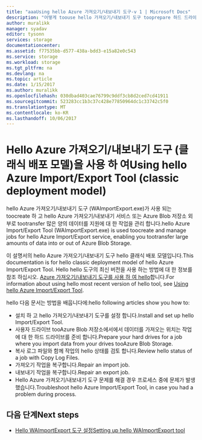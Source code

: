 ```yaml
---
title: "aaaUsing hello Azure 가져오기/내보내기 도구-v 1 | Microsoft Docs"
description: "어떻게 toouse hello 가져오기/내보내기 도구 tooprepare 하드 드라이브는 가져오기 작업에 대 한 가져오기 작업, 복구 또는 내보내기 작업 복구에 대해 알아봅니다."
author: muralikk
manager: syadav
editor: tysonn
services: storage
documentationcenter: 
ms.assetid: f77535bb-d577-438a-bdd3-e15a82e0c543
ms.service: storage
ms.workload: storage
ms.tgt_pltfrm: na
ms.devlang: na
ms.topic: article
ms.date: 1/15/2017
ms.author: muralikk
ms.openlocfilehash: 030dbad403cae76799c9ddf3cb8d2ced7cd41911
ms.sourcegitcommit: 523283cc1b3c37c428e77850964dc1c33742c5f0
ms.translationtype: MT
ms.contentlocale: ko-KR
ms.lasthandoff: 10/06/2017
---
```

# <a name="using-hello-azure-importexport-tool-classic-deployment-model"></a><span data-ttu-id="39acc-103">Hello Azure 가져오기/내보내기 도구 (클래식 배포 모델)을 사용 하 여</span><span class="sxs-lookup"><span data-stu-id="39acc-103">Using hello Azure Import/Export Tool (classic deployment model)</span></span>

<span data-ttu-id="39acc-104">hello Azure 가져오기/내보내기 도구 (WAImportExport.exe)가 사용 되는 toocreate 하 고 hello Azure 가져오기/내보내기 서비스 또는 Azure Blob 저장소 외부로 tootransfer 많은 양의 데이터를 지원에 대 한 작업을 관리 합니다.</span><span class="sxs-lookup"><span data-stu-id="39acc-104">hello Azure Import/Export Tool (WAImportExport.exe) is used toocreate and manage jobs for hello Azure Import/Export service, enabling you tootransfer large amounts of data into or out of Azure Blob Storage.</span></span>

<span data-ttu-id="39acc-105">이 설명서의 hello Azure 가져오기/내보내기 도구 hello 클래식 배포 모델입니다.</span><span class="sxs-lookup"><span data-stu-id="39acc-105">This documentation is for hello classic deployment model of hello Azure Import/Export Tool.</span></span> <span data-ttu-id="39acc-106">Hello hello 도구의 최신 버전을 사용 하는 방법에 대 한 정보를 참조 하십시오. [Azure 가져오기/내보내기 도구를 사용 하 여 hello](../storage-import-export-tool-how-to.md)합니다.</span><span class="sxs-lookup"><span data-stu-id="39acc-106">For information about using hello most recent version of hello tool, see [Using hello Azure Import/Export Tool](../storage-import-export-tool-how-to.md).</span></span>

<span data-ttu-id="39acc-107">hello 다음 문서는 방법을 배웁니다에:</span><span class="sxs-lookup"><span data-stu-id="39acc-107">hello following articles show you how to:</span></span>

- <span data-ttu-id="39acc-108">설치 하 고 hello 가져오기/내보내기 도구를 설정 합니다.</span><span class="sxs-lookup"><span data-stu-id="39acc-108">Install and set up hello Import/Export Tool.</span></span>
- <span data-ttu-id="39acc-109">사용자 드라이브 tooAzure Blob 저장소에서에서 데이터를 가져오는 위치는 작업에 대 한 하드 드라이브를 준비 합니다.</span><span class="sxs-lookup"><span data-stu-id="39acc-109">Prepare your hard drives for a job where you import data from your drives tooAzure Blob Storage.</span></span>
- <span data-ttu-id="39acc-110">복사 로그 파일와 함께 작업의 hello 상태를 검토 합니다.</span><span class="sxs-lookup"><span data-stu-id="39acc-110">Review hello status of a job with Copy Log Files.</span></span> 
- <span data-ttu-id="39acc-111">가져오기 작업을 복구합니다.</span><span class="sxs-lookup"><span data-stu-id="39acc-111">Repair an import job.</span></span> 
- <span data-ttu-id="39acc-112">내보내기 작업을 복구합니다.</span><span class="sxs-lookup"><span data-stu-id="39acc-112">Repair an export job.</span></span> 
- <span data-ttu-id="39acc-113">Hello Azure 가져오기/내보내기 도구 문제를 해결 경우 프로세스 중에 문제가 발생 했습니다.</span><span class="sxs-lookup"><span data-stu-id="39acc-113">Troubleshoot hello Azure Import/Export Tool, in case you had a problem during process.</span></span> 

## <a name="next-steps"></a><span data-ttu-id="39acc-114">다음 단계</span><span class="sxs-lookup"><span data-stu-id="39acc-114">Next steps</span></span>

* [<span data-ttu-id="39acc-115">Hello WAImportExport 도구 설정</span><span class="sxs-lookup"><span data-stu-id="39acc-115">Setting up hello WAImportExport tool</span></span>](../storage-import-export-tool-how-to.md)
